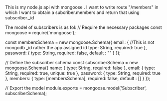 This is my node.js api with mongoose . 
I want to write route "/members" in which I want to obtain a subcriber.members and return that
using subscriber._id

The model of subscribers is as fol:
// Require the necessary packages
const mongoose = require('mongoose');

const membersSchema = new mongoose.Schema({
  email: { //This is not mongodb _id rather the app assigned id
    type: String,
    required: true
  },
  password: {
    type: String,
    required: false,
    default : ""
  }
});

// Define the subscriber schema
const subscriberSchema = new mongoose.Schema({
  name: {
    type: String,
    required: false
  },
  email: {
    type: String,
    required: true,
    unique: true
  },
  password: {
    type: String,
    required: true
  },
   members: {
    type: [membersSchema],
    required: false,
    default : []
  }
});


// Export the model
module.exports = mongoose.model('Subscriber', subscriberSchema);
